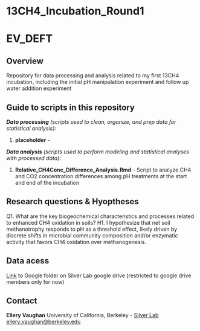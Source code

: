 # 13CH4_Incubation_Round1

# EV_DEFT


## Overview
Repository for data processing and analysis related to my first 13CH4 incubation, including the initial pH manipulation experiment and follow up water addition experiment

## Guide to scripts in this repository

***Data processing*** *(scripts used to clean, organize, and prep data for statistical analysis):* 

1. **placeholder** - 

***Data analysis*** *(scripts used to perform modeling and statistical analyses with processed data):* 

1. **Relative_CH4Conc_Difference_Analysis.Rmd** - Script to analyze CH4 and CO2 concentration differences among pH treatments at the start and end of the incubation 

## Research questions & Hyoptheses
Q1. What are the key biogeochemical characteristics and processes related to enhanced CH4 oxidation in soils? 
H1. I hypothesize that net soil methanotrophy responds to pH as a threshold effect, likely driven by discrete shifts in microbial community composition and/or enzymatic activity that favors CH4 oxidation over methanogenesis. 

## Data acess 
[Link](https://drive.google.com/drive/folders/1xczyxfxfEuEtKUs-zNZeastZYyw1yNLC?usp=sharing) to Google folder on Silver Lab google drive (restricted to google drive members only for now)

## Contact 
**Ellery Vaughan**
University of California, Berkeley - [Silver Lab](https://nature.berkeley.edu/silverlab/?department=current) 
[ellery_vaughan@berkeley.edu](ellery_vaughan@berkeley.edu)
